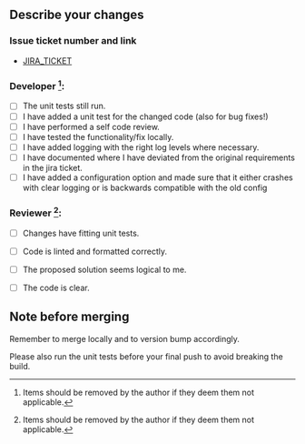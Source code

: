 ## Describe your changes


###  Issue ticket number and link
- [JIRA_TICKET](https://ptibvnl.atlassian.net/browse/JIRA_TICKET)

### Developer [^1]: 

* [ ] The unit tests still run.
* [ ] I have added a unit test for the changed code (also for bug fixes!)
* [ ] I have performed a self code review.
* [ ] I have tested the functionality/fix locally.
* [ ] I have added logging with the right log levels where necessary.
* [ ] I have documented where I have deviated from the original requirements in the jira ticket.
* [ ] I have added a configuration option and made sure that it either crashes with clear logging or is backwards compatible with the old config

### Reviewer [^1]:

* [ ] Changes have fitting unit tests.
* [ ] Code is linted and formatted correctly.
* [ ] The proposed solution seems logical to me.
* [ ] The code is clear.


## Note before merging
Remember to merge locally and to version bump accordingly. 

Please also run the unit tests before your final push to avoid breaking the build.

[^1]: Items should be removed by the author if they deem them not applicable.
